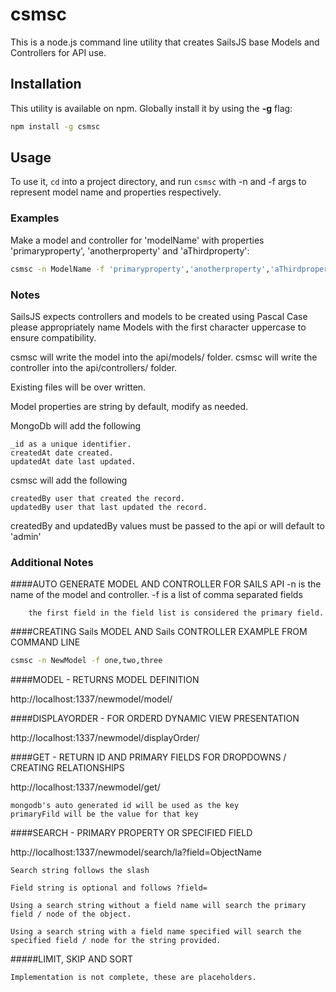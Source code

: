 # csmsc

This is a node.js command line utility that creates SailsJS base Models and Controllers for API use.

## Installation

This utility is available on npm. Globally install it by using the **-g** flag:

```bash
npm install -g csmsc
```

## Usage

To use it, `cd` into a project directory, and run `csmsc` with -n and -f args to represent model name and properties respectively.

### Examples

Make a model and controller for 'modelName' with properties 'primaryproperty', 'anotherproperty' and 'aThirdproperty':

```bash
csmsc -n ModelName -f 'primaryproperty','anotherproperty','aThirdproperty'
```

### Notes

SailsJS expects controllers and models to be created using Pascal Case please appropriately name Models with the first character uppercase to ensure compatibility.

csmsc will write the model into the api/models/ folder.
csmsc will write the controller into the api/controllers/ folder.

Existing files will be over written.

Model properties are string by default, modify as needed.

MongoDb will add the following

	_id as a unique identifier.
	createdAt date created.
	updatedAt date last updated.

csmsc will add the following

	createdBy user that created the record.
	updatedBy user that last updated the record.

createdBy and updatedBy values must be passed to the api or will default to 'admin'


### Additional Notes

####AUTO GENERATE MODEL AND CONTROLLER FOR SAILS API
	-n is the name of the model and controller.
	-f is a list of comma separated fields

		the first field in the field list is considered the primary field.
			
####CREATING Sails MODEL AND Sails CONTROLLER EXAMPLE FROM COMMAND LINE

```bash
csmsc -n NewModel -f one,two,three 
```

####MODEL - RETURNS MODEL DEFINITION

http://localhost:1337/newmodel/model/

####DISPLAYORDER - FOR ORDERD DYNAMIC VIEW PRESENTATION

http://localhost:1337/newmodel/displayOrder/

####GET - RETURN ID AND PRIMARY FIELDS FOR DROPDOWNS / CREATING RELATIONSHIPS

http://localhost:1337/newmodel/get/

	mongodb's auto generated id will be used as the key
	primaryFild will be the value for that key

####SEARCH - PRIMARY PROPERTY OR SPECIFIED FIELD

http://localhost:1337/newmodel/search/la?field=ObjectName

	Search string follows the slash

	Field string is optional and follows ?field=

	Using a search string without a field name will search the primary field / node of the object.

	Using a search string with a field name specified will search the specified field / node for the string provided.

#####LIMIT, SKIP AND SORT 

	Implementation is not complete, these are placeholders.
